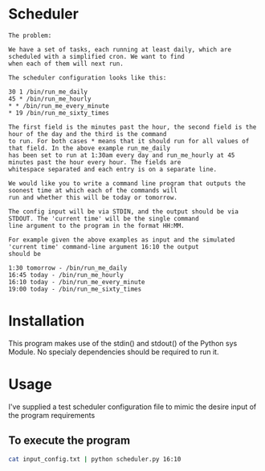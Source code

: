 # Scheduler

```
The problem:

We have a set of tasks, each running at least daily, which are scheduled with a simplified cron. We want to find 
when each of them will next run.

The scheduler configuration looks like this:

30 1 /bin/run_me_daily
45 * /bin/run_me_hourly
* * /bin/run_me_every_minute
* 19 /bin/run_me_sixty_times

The first field is the minutes past the hour, the second field is the hour of the day and the third is the command 
to run. For both cases * means that it should run for all values of that field. In the above example run_me_daily 
has been set to run at 1:30am every day and run_me_hourly at 45 minutes past the hour every hour. The fields are 
whitespace separated and each entry is on a separate line.

We would like you to write a command line program that outputs the soonest time at which each of the commands will 
run and whether this will be today or tomorrow.

The config input will be via STDIN, and the output should be via STDOUT. The 'current time' will be the single command 
line argument to the program in the format HH:MM.

For example given the above examples as input and the simulated 'current time' command-line argument 16:10 the output 
should be

1:30 tomorrow - /bin/run_me_daily
16:45 today - /bin/run_me_hourly
16:10 today - /bin/run_me_every_minute
19:00 today - /bin/run_me_sixty_times
```

# Installation
This program makes use of the stdin() and stdout() of the Python sys Module. No specialy dependencies should be required 
to run it.

# Usage
I've supplied a test scheduler configuration file to mimic the desire input of the program requirements

## To execute the program
```bash
cat input_config.txt | python scheduler.py 16:10
```